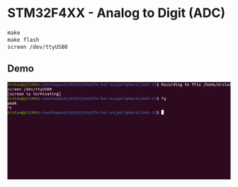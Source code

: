 # STM32F4XX - Analog to Digit (ADC)
```shell
make
make flash
screen /dev/ttyUSB0
```

## Demo
![](adc-it.gif)
